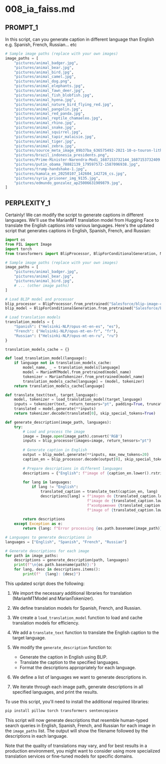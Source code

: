 
# 008_ia_faiss.md

## PROMPT_1
In this script, can you generate caption in different language than English e.g. Spanish, French, Russian... etc





```python
# Sample image paths (replace with your own images)
image_paths = [
    "pictures/animal_badger.jpg", 
    "pictures/animal_bear.jpg", 
    "pictures/animal_bird.jpg", 
    "pictures/animal_camel.jpg",
    "pictures/animal_dog.png", 
    "pictures/animal_elephants.jpg", 
    "pictures/animal_fawn_deer.jpg",
    "pictures/animal_fish_blobfish.jpg", 
    "pictures/animal_hyena.jpg", 
    "pictures/animal_nature_bird_flying_red.jpg",
    "pictures/animal_pangolin.jpg", 
    "pictures/animal_red_panda.jpg", 
    "pictures/animal_reptile_chamaeleo.jpg",
    "pictures/animal_rhino.jpg", 
    "pictures/animal_snake.jpg", 
    "pictures/animal_squirrel.jpg",
    "pictures/animal_tapir_malaisie.jpg", 
    "pictures/animal_tiger.jpg", 
    "pictures/animal_zebra.jpg",
    "pictures/source_meta_image_89b37ba_636575492-2021-10-o-touron-lithium-hd-014.jpg",
    "pictures/brazil_indonesia_presidents.png",
    "pictures/Prime-Minister-Narendra-Modi_1687153732144_1687153732409.jpg",
    "pictures/putin_obama_78882139_179597572-1587096938.jpg",
    "pictures/trump-handshake-1.jpg",
    "pictures/kamala_en_20250107_142604_142726_cs.jpg",
    "pictures/syria_prisoner_img_9135.jpg",
    "pictures/edmundo_gonzalez_ap25006631909879.jpg",
]
```




## PERPLEXITY_1

Certainly! We can modify the script to generate captions in different languages. We'll use the MarianMT translation model from Hugging Face to translate the English captions into various languages. Here's the updated script that generates captions in English, Spanish, French, and Russian:

```python
import os
from PIL import Image
import torch
from transformers import BlipProcessor, BlipForConditionalGeneration, MarianMTModel, MarianTokenizer

# Sample image paths (replace with your own images)
image_paths = [
    "pictures/animal_badger.jpg", 
    "pictures/animal_bear.jpg", 
    "pictures/animal_bird.jpg", 
    # ... (other image paths)
]

# Load BLIP model and processor
blip_processor = BlipProcessor.from_pretrained("Salesforce/blip-image-captioning-large")
blip_model = BlipForConditionalGeneration.from_pretrained("Salesforce/blip-image-captioning-large")

# Load translation models
translation_models = {
    "Spanish": ("Helsinki-NLP/opus-mt-en-es", "es"),
    "French": ("Helsinki-NLP/opus-mt-en-fr", "fr"),
    "Russian": ("Helsinki-NLP/opus-mt-en-ru", "ru")
}

translation_models_cache = {}

def load_translation_model(language):
    if language not in translation_models_cache:
        model_name, _ = translation_models[language]
        model = MarianMTModel.from_pretrained(model_name)
        tokenizer = MarianTokenizer.from_pretrained(model_name)
        translation_models_cache[language] = (model, tokenizer)
    return translation_models_cache[language]

def translate_text(text, target_language):
    model, tokenizer = load_translation_model(target_language)
    inputs = tokenizer(text, return_tensors="pt", padding=True, truncation=True, max_length=512)
    translated = model.generate(**inputs)
    return tokenizer.decode(translated[0], skip_special_tokens=True)

def generate_description(image_path, languages):
    try:
        # Load and process the image
        image = Image.open(image_path).convert('RGB')
        inputs = blip_processor(images=image, return_tensors="pt")
        
        # Generate caption in English
        output = blip_model.generate(**inputs, max_new_tokens=20)
        caption_en = blip_processor.decode(output[0], skip_special_tokens=True)
        
        # Prepare descriptions in different languages
        descriptions = {"English": f"image of {caption_en.lower().rstrip('.')}"}
        
        for lang in languages:
            if lang != "English":
                translated_caption = translate_text(caption_en, lang)
                descriptions[lang] = f"imagen de {translated_caption.lower().rstrip('.')}" if lang == "Spanish" else \
                                     f"image de {translated_caption.lower().rstrip('.')}" if lang == "French" else \
                                     f"изображение {translated_caption.lower().rstrip('.')}" if lang == "Russian" else \
                                     f"image of {translated_caption.lower().rstrip('.')}"
        
        return descriptions
    except Exception as e:
        return {lang: f"Error processing {os.path.basename(image_path)}: {str(e)}" for lang in languages}

# Languages to generate descriptions in
languages = ["English", "Spanish", "French", "Russian"]

# Generate descriptions for each image
for path in image_paths:
    descriptions = generate_description(path, languages)
    print(f"\n{os.path.basename(path)}:")
    for lang, desc in descriptions.items():
        print(f"  {lang}: {desc}")
```

This updated script does the following:

1. We import the necessary additional libraries for translation (MarianMTModel and MarianTokenizer).

2. We define translation models for Spanish, French, and Russian.

3. We create a `load_translation_model` function to load and cache translation models for efficiency.

4. We add a `translate_text` function to translate the English caption to the target language.

5. We modify the `generate_description` function to:
   - Generate the caption in English using BLIP.
   - Translate the caption to the specified languages.
   - Format the descriptions appropriately for each language.

6. We define a list of languages we want to generate descriptions in.

7. We iterate through each image path, generate descriptions in all specified languages, and print the results.

To use this script, you'll need to install the additional required libraries:

```bash
pip install pillow torch transformers sentencepiece
```

This script will now generate descriptions that resemble human-typed search queries in English, Spanish, French, and Russian for each image in the `image_paths` list. The output will show the filename followed by the descriptions in each language.

Note that the quality of translations may vary, and for best results in a production environment, you might want to consider using more specialized translation services or fine-tuned models for specific domains.



